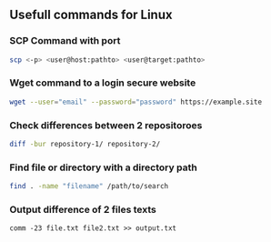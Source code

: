 ## Usefull commands for Linux
### SCP Command with port
```bash
scp <-p> <user@host:pathto> <user@target:pathto>
```
### Wget command to a login secure website
```bash
wget --user="email" --password="password" https://example.site
```

### Check differences between 2 repositoroes
```bash
diff -bur repository-1/ repository-2/
```

### Find file or directory with a directory path
```bash
find . -name "filename" /path/to/search
```

### Output difference of 2 files texts
```bashh
comm -23 file.txt file2.txt >> output.txt
```